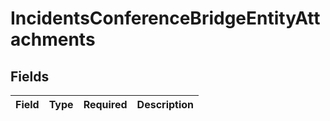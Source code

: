 # IncidentsConferenceBridgeEntityAttachments


## Fields

| Field       | Type        | Required    | Description |
| ----------- | ----------- | ----------- | ----------- |